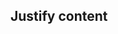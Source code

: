 ## Justify content

<!-- <values.justifyContent> -->

<!-- </values.justifyContent> -->

<!-- <variants.justifyContent> -->

<!-- </variants.justifyContent> -->
